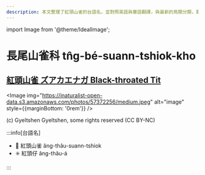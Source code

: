 ```yaml
---
description: 本文整理了紅頭山雀的台語名，並對照英語與華語翻譯，與最新的鳥類分類，期待能夠供未來的台語鳥類圖鑑當作參考
---
```


import Image from '@theme/IdealImage';

# 長尾山雀科 tn̂g-bé-suann-tshiok-kho

## [紅頭山雀 ズアカエナガ Black-throated Tit](https://ebird.org/species/blttit2)

<Image img="https://inaturalist-open-data.s3.amazonaws.com/photos/57372256/medium.jpeg" alt="image" style={{marginBottom: '0rem'}} />

<p className="image-caption">
(c) Gyeltshen Gyeltshen, some rights reserved (CC BY-NC)
</p>

:::info[台語名]

- 🎯 紅頭山雀 âng-thâu-suann-tshiok
- ✳️ 紅頭仔 âng-thâu-á

:::
